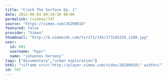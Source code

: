 ```yaml
---
title: "Crack The Surface Ep. 1"
date: 2012-06-03 09:19:38 00:00
permalink: /videos/747
source: "https://vimeo.com/26200018"
featured: false
provider: "Vimeo"
thumbnail: "http://b.vimeocdn.com/ts/173/145/173145226_1280.jpg"
user:
  id: 601
  username: "hypr"
  name: "johannes herseni"
tags: ["documentary","urban exploration"]
html: "<iframe src=\"http://player.vimeo.com/video/26200018\" width=\"1280\" height=\"720\" frameborder=\"0\" webkitAllowFullScreen mozallowfullscreen allowFullScreen></iframe>"
id: 747
---
```


